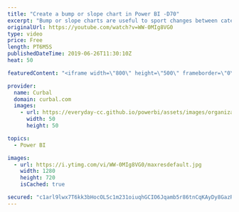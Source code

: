 ```yaml
---
title: "Create a bump or slope chart in Power BI -D70"
excerpt: "Bump or slope charts are useful to sport changes between categories. There is no native bump or slope visual in Power BI, but you can create your own easily from a line chart. In this video I show you how. #curbal #power bi #bumpcharts  Here you can download the file (#70) here: https://curbal.com/donwload-center"
originalUrl: https://youtube.com/watch?v=WW-0MIg8VG0
type: video
price: Free
length: PT6M5S
publishedDateTime: 2019-06-26T11:30:10Z
heat: 50

featuredContent: "<iframe width=\"800\" height=\"500\" frameborder=\"0\" src=\"https://www.youtube.com/embed/WW-0MIg8VG0\" allow=\"accelerometer; autoplay; encrypted-media; gyroscope; picture-in-picture\" allowfullscreen></iframe>"

provider:
  name: Curbal
  domain: curbal.com
  images:
    - url: https://everyday-cc.github.io/powerbi/assets/images/organizations/curbal.com-50x50.jpg
      width: 50
      height: 50

topics:
  - Power BI

images:
  - url: https://i.ytimg.com/vi/WW-0MIg8VG0/maxresdefault.jpg
    width: 1280
    height: 720
    isCached: true

secured: "c1arl9lwx7T6kk3bHocOLSc1m231oiuqhGCIO6Jqamb5r86tnCqKAyDy8GazRSd3NaXer2jm4oScJ6hPNh8OWVrZoqs5eSrDobYfIvsgmvcNzaNuHP1RSjp5TxGoT3MHaNEgQuOaFgkCwF+CFHvwHfGLWue6ni5iCRlgitXUiEnJdyHTKG9UOsggha9IGCiezOuzTlgDrqvczblPkgRgjka+1NLDgvktBgVUFjPDPv5tOyjsq/sPKVDdBSpqpOycTUrzS0cYBkL8Inyzzddm0DVdRjzga18qKlI2awuWmmw5g3k7XpYM4b8nnsz5eb2dJ7hcaMeheU3XVuu4Ego+NnoITyW0bsU986xfDFpQgQ5NXq73/ZWUKDBOFxIyKS+UnCKK/lCaWTqqIckpoQyVEOZkDZ2hbYW6YBZ5gl3ImqQ=;Gxlb+jFkSB99V+1x2kW3VQ=="
---
```


